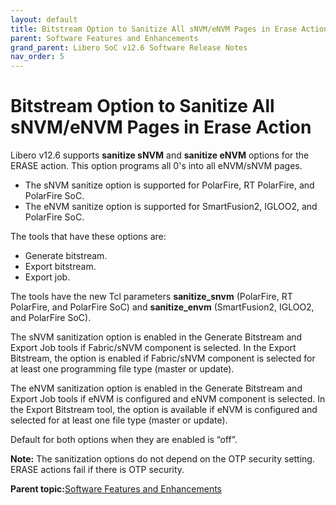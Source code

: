 ```yaml
---
layout: default
title: Bitstream Option to Sanitize All sNVM/eNVM Pages in Erase Action
parent: Software Features and Enhancements
grand_parent: Libero SoC v12.6 Software Release Notes
nav_order: 5
---
```



# Bitstream Option to Sanitize All sNVM/eNVM Pages in Erase Action

Libero v12.6 supports **sanitize sNVM** and **sanitize eNVM** options for the ERASE action. This option programs all 0's into all eNVM/sNVM pages.

-   The sNVM sanitize option is supported for PolarFire, RT PolarFire, and PolarFire SoC.
-   The eNVM sanitize option is supported for SmartFusion2, IGLOO2, and PolarFire SoC.

The tools that have these options are:

-   Generate bitstream.
-   Export bitstream.
-   Export job.

The tools have the new Tcl parameters **sanitize\_snvm** \(PolarFire, RT PolarFire, and PolarFire SoC\) and **sanitize\_envm** \(SmartFusion2, IGLOO2, and PolarFire SoC\).

The sNVM sanitization option is enabled in the Generate Bitstream and Export Job tools if Fabric/sNVM component is selected. In the Export Bitstream, the option is enabled if Fabric/sNVM component is selected for at least one programming file type \(master or update\).

The eNVM sanitization option is enabled in the Generate Bitstream and Export Job tools if eNVM is configured and eNVM component is selected. In the Export Bitstream tool, the option is available if eNVM is configured and selected for at least one file type \(master or update\).

Default for both options when they are enabled is “off”.

**Note:** The sanitization options do not depend on the OTP security setting. ERASE actions fail if there is OTP security.

**Parent topic:**[Software Features and Enhancements](GUID-0C8F8AEA-9445-4B14-83EE-0D7D82E81DB5.md)

